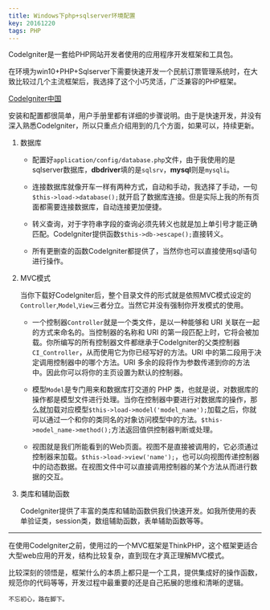 ```yaml
---
title: Windows下php+sqlserver环境配置
key: 20161220
tags: PHP
---
```


CodeIgniter是一套给PHP网站开发者使用的应用程序开发框架和工具包。

在环境为win10+PHP+Sqlserver下需要快速开发一个民航订票管理系统时，在大致比较过几个主流框架后，我选择了这个小巧灵活，广泛兼容的PHP框架。

[CodeIgniter中国](http://codeigniter.org.cn/)

安装和配置都很简单，用户手册里都有详细的步骤说明。由于是快速开发，并没有深入熟悉CodeIgniter，所以只重点介绍用到的几个方面，如果可以，持续更新。


<!--more-->


 1. 数据库

	- 配置好`application/config/database.php`文件，由于我使用的是sqlserver数据库，**dbdriver**填的是`sqlsrv`，**mysql**则是`mysqli`。

 	- 连接数据库就像开车一样有两种方式，自动和手动，我选择了手动，一句`$this->load->database();`就开启了数据库连接。但是实际上我的所有页面都需要连接数据库，自动连接更加便捷。

 	- 转义查询，对于字符串字段的查询必须先转义也就是加上单引号才能正确匹配。CodeIgniter提供函数`$this->db->escape();`直接转义。

 	- 所有更删查的函数CodeIgniter都提供了，当然你也可以直接使用sql语句进行操作。

2. MVC模式
	
	当你下载好CodeIgniter后，整个目录文件的形式就是依照MVC模式设定的`Controller`,`Model`,`View`三者分立。当然它并没有强制你开发模式的使用。

 	- 一个控制器`Controller`就是一个类文件，是以一种能够和 URI 关联在一起的方式来命名的。当控制器的名称和 URI 的第一段匹配上时，它将会被加载。你所编写的所有控制器文件都继承于CodeIgniter的父类控制器`CI_Controller`，从而使用它为你已经写好的方法。URI 中的第二段用于决定调用控制器中的哪个方法。URI 多余的段将作为参数传递到你的方法中。因此你可以将你的主页设置为默认的控制器。

 	- 模型`Model`是专门用来和数据库打交道的 PHP 类，也就是说，对数据库的操作都是模型文件进行处理。当你在控制器中要进行对数据库的操作，那么就加载对应模型`$this->load->model('model_name');`加载之后，你就可以通过一个和你的类同名的对象访问模型中的方法。`$this->model_name->method();`方法返回值供控制器判断或处理。

	- 视图就是我们所能看到的Web页面。视图不是直接被调用的，它必须通过控制器来加载。`$this->load->view('name');`，也可以向视图传递控制器中的动态数据。在视图文件中可以直接调用控制器的某个方法从而进行数据的交互。

3. 类库和辅助函数

	CodeIgniter提供了丰富的类库和辅助函数供我们快速开发。如我所使用的表单验证类，session类，数组辅助函数，表单辅助函数等等。

----------

在使用CodeIgniter之前，使用过的一个MVC框架是ThinkPHP，这个框架更适合大型web应用的开发，结构比较复杂，直到现在才真正理解MVC模式。

比较深刻的领悟是，框架什么的本质上都只是一个工具，提供集成好的操作函数，规范你的代码等等，开发过程中最重要的还是自己拓展的思维和清晰的逻辑。

    不忘初心，路在脚下。
